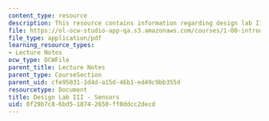 ```yaml
---
content_type: resource
description: This resource contains information regarding design lab III - sensors.
file: https://ol-ocw-studio-app-qa.s3.amazonaws.com/courses/1-00-introduction-to-computers-and-engineering-problem-solving-spring-2012/0f29b7c86bd518742650ff0ddcc2decd_MIT1_00S12_Lec_27.pdf
file_type: application/pdf
learning_resource_types:
- Lecture Notes
ocw_type: OCWFile
parent_title: Lecture Notes
parent_type: CourseSection
parent_uid: cfe95031-1d4d-a15d-46b1-ed49c9bb355d
resourcetype: Document
title: Design Lab III - Sensors
uid: 0f29b7c8-6bd5-1874-2650-ff0ddcc2decd
---
```

